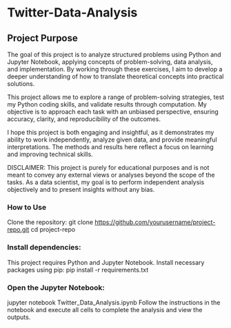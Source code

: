 # Twitter-Data-Analysis

## Project Purpose
The goal of this project is to analyze structured problems using Python and Jupyter Notebook, applying concepts of problem-solving, data analysis, and implementation. By working through these exercises, I aim to develop a deeper understanding of how to translate theoretical concepts into practical solutions.

This project allows me to explore a range of problem-solving strategies, test my Python coding skills, and validate results through computation. My objective is to approach each task with an unbiased perspective, ensuring accuracy, clarity, and reproducibility of the outcomes.

I hope this project is both engaging and insightful, as it demonstrates my ability to work independently, analyze given data, and provide meaningful interpretations. The methods and results here reflect a focus on learning and improving technical skills.

DISCLAIMER: This project is purely for educational purposes and is not meant to convey any external views or analyses beyond the scope of the tasks. As a data scientist, my goal is to perform independent analysis objectively and to present insights without any bias.

### How to Use
Clone the repository:
git clone https://github.com/yourusername/project-repo.git
cd project-repo

### Install dependencies:
This project requires Python and Jupyter Notebook. Install necessary packages using pip:
pip install -r requirements.txt

### Open the Jupyter Notebook:
jupyter notebook Twitter_Data_Analysis.ipynb
Follow the instructions in the notebook and execute all cells to complete the analysis and view the outputs.
